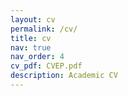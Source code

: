 ```yaml
---
layout: cv
permalink: /cv/
title: cv
nav: true
nav_order: 4
cv_pdf: CVEP.pdf
description: Academic CV
---
```

